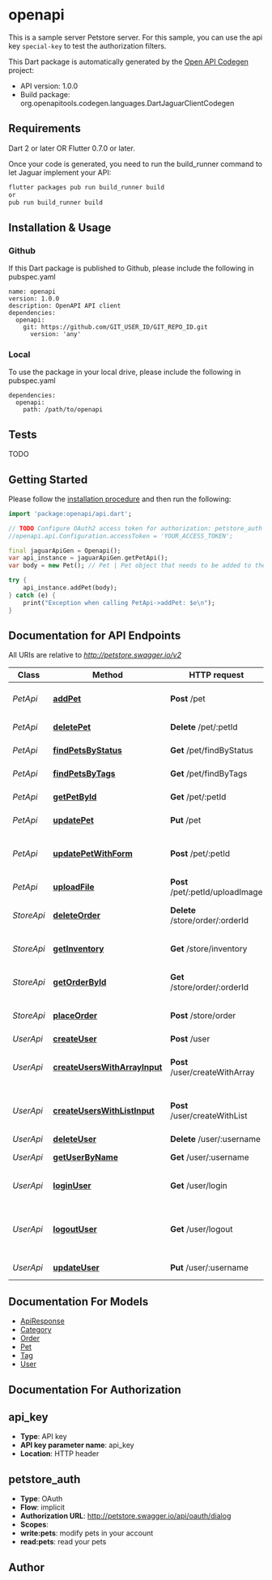 # openapi
This is a sample server Petstore server. For this sample, you can use the api key `special-key` to test the authorization filters.

This Dart package is automatically generated by the [Open API Codegen](https://github.com/OpenAPITools/openapi-generator) project:

- API version: 1.0.0
- Build package: org.openapitools.codegen.languages.DartJaguarClientCodegen

## Requirements

Dart 2 or later OR Flutter 0.7.0 or later.

Once your code is generated, you need to run the build_runner command to let Jaguar implement your API:

```sh
flutter packages pub run build_runner build
or
pub run build_runner build
```

## Installation & Usage

### Github
If this Dart package is published to Github, please include the following in pubspec.yaml
```
name: openapi
version: 1.0.0
description: OpenAPI API client
dependencies:
  openapi:
    git: https://github.com/GIT_USER_ID/GIT_REPO_ID.git
      version: 'any'
```

### Local
To use the package in your local drive, please include the following in pubspec.yaml
```
dependencies:
  openapi:
    path: /path/to/openapi
```

## Tests

TODO

## Getting Started

Please follow the [installation procedure](#installation--usage) and then run the following:

```dart
import 'package:openapi/api.dart';

// TODO Configure OAuth2 access token for authorization: petstore_auth
//openapi.api.Configuration.accessToken = 'YOUR_ACCESS_TOKEN';

final jaguarApiGen = Openapi();
var api_instance = jaguarApiGen.getPetApi();
var body = new Pet(); // Pet | Pet object that needs to be added to the store

try {
    api_instance.addPet(body);
} catch (e) {
    print("Exception when calling PetApi->addPet: $e\n");
}

```

## Documentation for API Endpoints

All URIs are relative to *http://petstore.swagger.io/v2*

Class | Method | HTTP request | Description
------------ | ------------- | ------------- | -------------
*PetApi* | [**addPet**](docs\/PetApi.md#addpet) | **Post** /pet | Add a new pet to the store
*PetApi* | [**deletePet**](docs\/PetApi.md#deletepet) | **Delete** /pet/:petId | Deletes a pet
*PetApi* | [**findPetsByStatus**](docs\/PetApi.md#findpetsbystatus) | **Get** /pet/findByStatus | Finds Pets by status
*PetApi* | [**findPetsByTags**](docs\/PetApi.md#findpetsbytags) | **Get** /pet/findByTags | Finds Pets by tags
*PetApi* | [**getPetById**](docs\/PetApi.md#getpetbyid) | **Get** /pet/:petId | Find pet by ID
*PetApi* | [**updatePet**](docs\/PetApi.md#updatepet) | **Put** /pet | Update an existing pet
*PetApi* | [**updatePetWithForm**](docs\/PetApi.md#updatepetwithform) | **Post** /pet/:petId | Updates a pet in the store with form data
*PetApi* | [**uploadFile**](docs\/PetApi.md#uploadfile) | **Post** /pet/:petId/uploadImage | uploads an image
*StoreApi* | [**deleteOrder**](docs\/StoreApi.md#deleteorder) | **Delete** /store/order/:orderId | Delete purchase order by ID
*StoreApi* | [**getInventory**](docs\/StoreApi.md#getinventory) | **Get** /store/inventory | Returns pet inventories by status
*StoreApi* | [**getOrderById**](docs\/StoreApi.md#getorderbyid) | **Get** /store/order/:orderId | Find purchase order by ID
*StoreApi* | [**placeOrder**](docs\/StoreApi.md#placeorder) | **Post** /store/order | Place an order for a pet
*UserApi* | [**createUser**](docs\/UserApi.md#createuser) | **Post** /user | Create user
*UserApi* | [**createUsersWithArrayInput**](docs\/UserApi.md#createuserswitharrayinput) | **Post** /user/createWithArray | Creates list of users with given input array
*UserApi* | [**createUsersWithListInput**](docs\/UserApi.md#createuserswithlistinput) | **Post** /user/createWithList | Creates list of users with given input array
*UserApi* | [**deleteUser**](docs\/UserApi.md#deleteuser) | **Delete** /user/:username | Delete user
*UserApi* | [**getUserByName**](docs\/UserApi.md#getuserbyname) | **Get** /user/:username | Get user by user name
*UserApi* | [**loginUser**](docs\/UserApi.md#loginuser) | **Get** /user/login | Logs user into the system
*UserApi* | [**logoutUser**](docs\/UserApi.md#logoutuser) | **Get** /user/logout | Logs out current logged in user session
*UserApi* | [**updateUser**](docs\/UserApi.md#updateuser) | **Put** /user/:username | Updated user


## Documentation For Models

 - [ApiResponse](docs\/ApiResponse.md)
 - [Category](docs\/Category.md)
 - [Order](docs\/Order.md)
 - [Pet](docs\/Pet.md)
 - [Tag](docs\/Tag.md)
 - [User](docs\/User.md)


## Documentation For Authorization


## api_key

- **Type**: API key
- **API key parameter name**: api_key
- **Location**: HTTP header

## petstore_auth

- **Type**: OAuth
- **Flow**: implicit
- **Authorization URL**: http://petstore.swagger.io/api/oauth/dialog
- **Scopes**: 
 - **write:pets**: modify pets in your account
 - **read:pets**: read your pets


## Author




